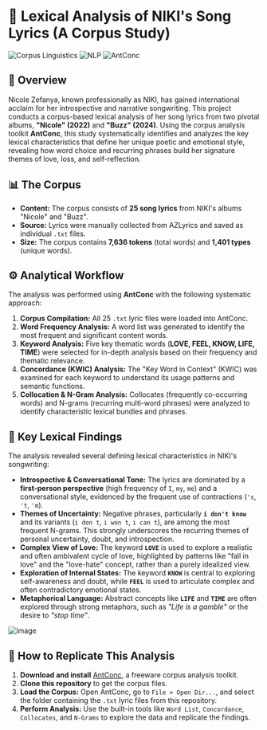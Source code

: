 # 🎤 Lexical Analysis of NIKI's Song Lyrics (A Corpus Study)

![Corpus Linguistics](https://img.shields.io/badge/Corpus-Linguistics-blue.svg)
![NLP](https://img.shields.io/badge/NLP-Lexical_Analysis-green.svg)
![AntConc](https://img.shields.io/badge/Tool-AntConc-orange.svg)

## 📖 Overview
Nicole Zefanya, known professionally as NIKI, has gained international acclaim for her introspective and narrative songwriting. This project conducts a corpus-based lexical analysis of her song lyrics from two pivotal albums, **"Nicole" (2022)** and **"Buzz" (2024)**. Using the corpus analysis toolkit **AntConc**, this study systematically identifies and analyzes the key lexical characteristics that define her unique poetic and emotional style, revealing how word choice and recurring phrases build her signature themes of love, loss, and self-reflection.

## 📊 The Corpus
* **Content:** The corpus consists of **25 song lyrics** from NIKI's albums "Nicole" and "Buzz".
* **Source:** Lyrics were manually collected from AZLyrics and saved as individual `.txt` files.
* **Size:** The corpus contains **7,636 tokens** (total words) and **1,401 types** (unique words).

## ⚙️ Analytical Workflow
The analysis was performed using **AntConc** with the following systematic approach:

1.  **Corpus Compilation:** All 25 `.txt` lyric files were loaded into AntConc.
2.  **Word Frequency Analysis:** A word list was generated to identify the most frequent and significant content words.
3.  **Keyword Analysis:** Five key thematic words (**LOVE, FEEL, KNOW, LIFE, TIME**) were selected for in-depth analysis based on their frequency and thematic relevance.
4.  **Concordance (KWIC) Analysis:** The "Key Word in Context" (KWIC) was examined for each keyword to understand its usage patterns and semantic functions.
5.  **Collocation & N-Gram Analysis:** Collocates (frequently co-occurring words) and N-grams (recurring multi-word phrases) were analyzed to identify characteristic lexical bundles and phrases.

## 🔑 Key Lexical Findings

The analysis revealed several defining lexical characteristics in NIKI's songwriting:

* **Introspective & Conversational Tone:** The lyrics are dominated by a **first-person perspective** (high frequency of `I`, `my`, `me`) and a conversational style, evidenced by the frequent use of contractions (`'s`, `'t`, `'m`).
* **Themes of Uncertainty:** Negative phrases, particularly **`i don't know`** and its variants (`i don t`, `i won t`, `i can t`), are among the most frequent N-grams. This strongly underscores the recurring themes of personal uncertainty, doubt, and introspection.
* **Complex View of Love:** The keyword **`LOVE`** is used to explore a realistic and often ambivalent cycle of love, highlighted by patterns like "fall in love" and the "love-hate" concept, rather than a purely idealized view.
* **Exploration of Internal States:** The keyword **`KNOW`** is central to exploring self-awareness and doubt, while **`FEEL`** is used to articulate complex and often contradictory emotional states.
* **Metaphorical Language:** Abstract concepts like **`LIFE`** and **`TIME`** are often explored through strong metaphors, such as *"Life is a gamble"* or the desire to *"stop time"*.

![image](https://github.com/user-attachments/assets/ca440f80-86a9-437f-86f1-40e21068f8e1)


## 🚀 How to Replicate This Analysis

1.  **Download and install** [AntConc](https://www.laurenceanthony.net/software/antconc/), a freeware corpus analysis toolkit.
2.  **Clone this repository** to get the corpus files.
3.  **Load the Corpus:** Open AntConc, go to `File > Open Dir...`, and select the folder containing the `.txt` lyric files from this repository.
4.  **Perform Analysis:** Use the built-in tools like `Word List`, `Concordance`, `Collocates`, and `N-Grams` to explore the data and replicate the findings.
